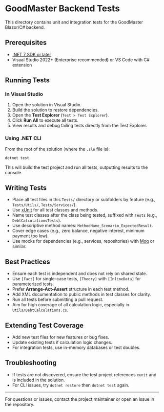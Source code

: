 # GoodMaster Backend Tests

This directory contains unit and integration tests for the GoodMaster Blazor/C# backend.

## Prerequisites

- [.NET 7 SDK or later](https://dotnet.microsoft.com/download)
- Visual Studio 2022+ (Enterprise recommended) or VS Code with C# extension

## Running Tests

### In Visual Studio
1. Open the solution in Visual Studio.
2. Build the solution to restore dependencies.
3. Open the **Test Explorer** (`Test > Test Explorer`).
4. Click **Run All** to execute all tests.
5. View results and debug failing tests directly from the Test Explorer.

### Using .NET CLI

From the root of the solution (where the `.sln` file is):

```sh
dotnet test
```

This will build the test project and run all tests, outputting results to the console.

## Writing Tests

- Place all test files in this `Tests/` directory or subfolders by feature (e.g., `Tests/Utils/`, `Tests/Services/`).
- Use [xUnit](https://xunit.net/) for all test classes and methods.
- Name test classes after the class being tested, suffixed with `Tests` (e.g., `DebtCalculationsTests`).
- Use descriptive method names: `MethodName_Scenario_ExpectedResult`.
- Cover edge cases (e.g., zero balance, negative interest, minimum payment too low).
- Use mocks for dependencies (e.g., services, repositories) with [Moq](https://github.com/moq/moq4) or similar.

## Best Practices

- Ensure each test is independent and does not rely on shared state.
- Use `[Fact]` for single-case tests, `[Theory]` with `[InlineData]` for parameterized tests.
- Prefer **Arrange-Act-Assert** structure in each test method.
- Add XML documentation to public methods in test classes for clarity.
- Run all tests before submitting a pull request.
- Aim for high coverage of all calculation logic, especially in `Utils/DebtCalculations.cs`.

## Extending Test Coverage

- Add new test files for new features or bug fixes.
- Update existing tests if calculation logic changes.
- For integration tests, use in-memory databases or test doubles.

## Troubleshooting

- If tests are not discovered, ensure the test project references `xunit` and is included in the solution.
- For CLI issues, try `dotnet restore` then `dotnet test` again.

---

For questions or issues, contact the project maintainer or open an issue in the repository. 
